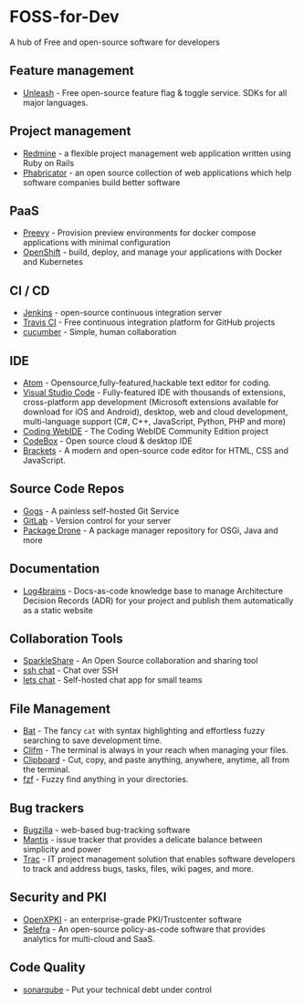 # FOSS-for-Dev

A hub of Free and open-source software for developers

## Feature management

- [Unleash](https://github.com/Unleash/unleash) - Free open-source feature flag & toggle service. SDKs for all major languages.

## Project management

- [Redmine](https://github.com/redmine/redmine) - a flexible project management web application written using Ruby on Rails
- [Phabricator](https://github.com/phacility/phabricator) - an open source collection of web applications which help software companies build better software

## PaaS

- [Preevy](https://github.com/livecycle/preevy) - Provision preview environments for docker compose applications with minimal configuration
- [OpenShift](https://github.com/openshift/origin) - build, deploy, and manage your applications with Docker and Kubernetes

## CI / CD

- [Jenkins](https://github.com/jenkinsci/jenkins) - open-source continuous integration server
- [Travis CI](https://github.com/travis-ci/travis-ci) - Free continuous integration platform for GitHub projects
- [cucumber](https://github.com/cucumber/cucumber) - Simple, human collaboration

## IDE

- [Atom](https://github.com/atom/atom) - Opensource,fully-featured,hackable text editor for coding.
- [Visual Studio Code](https://github.com/Microsoft/vscode) - Fully-featured IDE with thousands of extensions, cross-platform app development (Microsoft extensions available for download for iOS and Android), desktop, web and cloud development, multi-language support (C#, C++, JavaScript, Python, PHP and more)
- [Coding WebIDE](https://github.com/Coding/WebIDE) - The Coding WebIDE Community Edition project
- [CodeBox](https://github.com/CodeboxIDE/codebox) - Open source cloud & desktop IDE
- [Brackets](https://github.com/adobe/brackets) - A modern and open-source code editor for HTML, CSS and JavaScript.

## Source Code Repos

- [Gogs](https://github.com/gogits/gogs) - A painless self-hosted Git Service
- [GitLab](https://github.com/gitlabhq/gitlabhq) - Version control for your server
- [Package Drone](https://github.com/eclipse/packagedrone) - A package manager repository for OSGi, Java and more

## Documentation

- [Log4brains](https://github.com/thomvaill/log4brains) - Docs-as-code knowledge base to manage Architecture Decision Records (ADR) for your project and publish them automatically as a static website

## Collaboration Tools

- [SparkleShare](https://github.com/hbons/SparkleShare) - An Open Source collaboration and sharing tool
- [ssh chat](https://github.com/shazow/ssh-chat) - Chat over SSH
- [lets chat](https://github.com/sdelements/lets-chat) - Self-hosted chat app for small teams

## File Management

- [Bat](https://github.com/sharkdp/bat) - The fancy `cat` with syntax highlighting and effortless fuzzy searching to save development time.
- [Clifm](https://github.com/leo-arch/clifm) - The terminal is always in your reach when managing your files.
- [Clipboard](https://github.com/Slackadays/Clipboard) - Cut, copy, and paste anything, anywhere, anytime, all from the terminal.
- [fzf](https://github.com/junegunn/fzf) - Fuzzy find anything in your directories.

## Bug trackers

- [Bugzilla](https://github.com/bugzilla/bugzilla) - web-based bug-tracking software
- [Mantis](https://github.com/mantisbt/mantisbt) - issue tracker that provides a delicate balance between simplicity and power
- [Trac](https://github.com/edgewall/trac) - IT project management solution that enables software developers to track and address bugs, tasks, files, wiki pages, and more.

## Security and PKI

- [OpenXPKI](https://github.com/openxpki/openxpki) - an enterprise-grade PKI/Trustcenter software
- [Selefra](https://github.com/selefra/selefra) - An open-source policy-as-code software that provides analytics for multi-cloud and SaaS.

## Code Quality

- [sonarqube](https://github.com/SonarSource/sonarqube) - Put your technical debt under control
